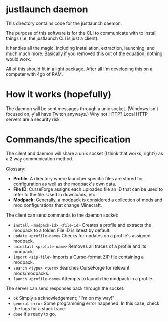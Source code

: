 # justlaunch daemon

This directory contains code for the justlaunch daemon.

The purpose of this software is for the CLI to communicate with to install things (i.e. the justlaunch CLI is just a client).

It handles all the magic, including installation, extraction, launching, and much much more. Basically if you removed this out of the equation, nothing would work.

All of this should fit in a light package. After all I'm developing this on a computer with 4gb of RAM.

# How it works (hopefully)

The daemon will be sent messages through a unix socket. (Windows isn't focused on, y'all have Twitch anyways.)
Why not HTTP? Local HTTP servers are a security risk.

# Commands/the specification
The cilent and daemon will share a unix socket (I think that works, right?) as a 2 way communication method.

Glossary:
- **Profile**: A directory where launcher specific files are stored for configuration as well as the modpack's own data.
- **File ID**: CurseForge assigns each uploaded file an ID that can be used to refer to the file. Used in downloads, etc.
- **Modpack**: Generally, a modpack is considered a collection of mods and mod configurations that change Minecraft.


The client can send commands to the daemon socket:
- `install <modpack-id> <file-id>` Creates a profile and extracts the modpack to a folder. File ID is latest by default.
- `update <profile-name>` Checks for updates on a profile's assigned modpack.
- `uninstall <profile-name>` Removes all traces of a profile and its modpack.
- `import <zip-file>` Imports a Curse-format ZIP file containing a modpack.
- `search <type> <term>` Searches CurseForge for relevant mods/modpacks.
- `launch <profile-name>` Attempts to launch the modpack in a profile.

The server can send responses back through the socket:
- `ok` Simply a acknowledgement; "I'm on my way!"
- `general-error` Some programming error happened. In this case, check the logs for a stack trace.
- `done` It's ready to go.
